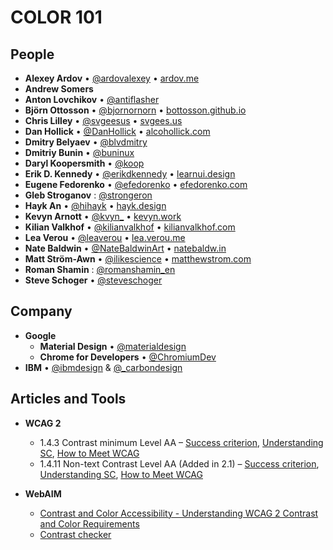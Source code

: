 # COLOR 101

## People

- **Alexey Ardov** • [@ardovalexey](https://twitter.com/ardovalexey) • [ardov.me](https://ardov.me/)
- **Andrew Somers**
- **Anton Lovchikov** • [@antiflasher](https://twitter.com/antiflasher)
- **Björn Ottosson** • [@bjornornorn](https://twitter.com/bjornornorn) • [bottosson.github.io](https://bottosson.github.io/)
- **Chris Lilley** • [@svgeesus](https://twitter.com/svgeesus) • [svgees.us](https://svgees.us/)
- **Dan Hollick** • [@DanHollick](https://twitter.com/DanHollick) • [alcohollick.com](https://alcohollick.com/)
- **Dmitry Belyaev** • [@blvdmitry](https://twitter.com/blvdmitry)
- **Dmitriy Bunin** • [@buninux](https://twitter.com/buninux)
- **Daryl Koopersmith** • [@koop](https://twitter.com/koop)
- **Erik D. Kennedy** • [@erikdkennedy](https://twitter.com/erikdkennedy) • [learnui.design](https://www.learnui.design/)
- **Eugene Fedorenko** • [@efedorenko](https://twitter.com/efedorenko) • [efedorenko.com](https://efedorenko.com/)
- **Gleb Stroganov** : [@strongeron](https://twitter.com/strongeron)
- **Hayk An** • [@hihayk](https://twitter.com/hihayk) • [hayk.design](https://hayk.design/)
- **Kevyn Arnott** • [@kvyn_](https://twitter.com/kvyn_) • [kevyn.work](https://kevyn.work/)
- **Kilian Valkhof** • [@kilianvalkhof](https://twitter.com/kilianvalkhof) • [kilianvalkhof.com](kilianvalkhof.com)
- **Lea Verou** • [@leaverou](https://twitter.com/leaverou) • [lea.verou.me](https://lea.verou.me/)
- **Nate Baldwin** • [@NateBaldwinArt](https://twitter.com/NateBaldwinArt) • [natebaldw.in](https://natebaldw.in/)
- **Matt Ström-Awn** • [@ilikescience](https://twitter.com/ilikescience) • [matthewstrom.com](https://matthewstrom.com/)
- **Roman Shamin** : [@romanshamin_en](https://twitter.com/romanshamin_en)
- **Steve Schoger** • [@steveschoger](https://twitter.com/steveschoger) 

## Company

- **Google**
	- **Material Design** • [@materialdesign](https://twitter.com/@materialdesign)
	- **Chrome for Developers** • [@ChromiumDev](https://twitter.com/@ChromiumDev)
- **IBM** • [@ibmdesign](https://twitter.com/@ibmdesign) & [@_carbondesign](https://twitter.com/@_carbondesign)

## Articles and Tools


- **WCAG 2**
    - 1.4.3 Contrast minimum Level AA – [Success criterion](https://www.w3.org/TR/WCAG/#contrast-minimum), [Understanding SC](https://www.w3.org/WAI/WCAG22/Understanding/contrast-minimum.html), [How to Meet WCAG](https://www.w3.org/WAI/WCAG22/quickref/?showtechniques=143#contrast-minimum)
    - 1.4.11 Non-text Contrast Level AA (Added in 2.1) – [Success criterion](https://www.w3.org/TR/WCAG/#non-text-contrast), [Understanding SC](https://www.w3.org/WAI/WCAG22/Understanding/non-text-contrast.html), [How to Meet WCAG](https://www.w3.org/WAI/WCAG22/quickref/?showtechniques=143,1411#non-text-contrast)

- **WebAIM**
	- [Contrast and Color Accessibility - Understanding WCAG 2 Contrast and Color Requirements](https://webaim.org/articles/contrast/)
    - [Contrast checker](https://webaim.org/resources/contrastchecker/)

